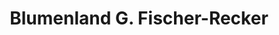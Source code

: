 ---
title: "Blumenland G. Fischer-Recker"
url: /koblenz/blumenland-g-fischer-recker/
shop: Blumen
---